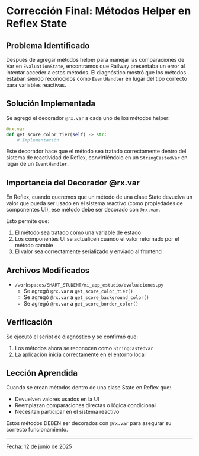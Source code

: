 # Corrección Final: Métodos Helper en Reflex State

## Problema Identificado
Después de agregar métodos helper para manejar las comparaciones de Var en `EvaluationState`, encontramos que Railway presentaba un error al intentar acceder a estos métodos. El diagnóstico mostró que los métodos estaban siendo reconocidos como `EventHandler` en lugar del tipo correcto para variables reactivas.

## Solución Implementada
Se agregó el decorador `@rx.var` a cada uno de los métodos helper:

```python
@rx.var
def get_score_color_tier(self) -> str:
    # Implementación
```

Este decorador hace que el método sea tratado correctamente dentro del sistema de reactividad de Reflex, convirtiéndolo en un `StringCastedVar` en lugar de un `EventHandler`. 

## Importancia del Decorador @rx.var
En Reflex, cuando queremos que un método de una clase State devuelva un valor que pueda ser usado en el sistema reactivo (como propiedades de componentes UI), ese método debe ser decorado con `@rx.var`. 

Esto permite que:
1. El método sea tratado como una variable de estado
2. Los componentes UI se actualicen cuando el valor retornado por el método cambie
3. El valor sea correctamente serializado y enviado al frontend

## Archivos Modificados
- `/workspaces/SMART_STUDENT/mi_app_estudio/evaluaciones.py`
  - Se agregó `@rx.var` a `get_score_color_tier()`
  - Se agregó `@rx.var` a `get_score_background_color()`
  - Se agregó `@rx.var` a `get_score_border_color()`

## Verificación
Se ejecutó el script de diagnóstico y se confirmó que:
1. Los métodos ahora se reconocen como `StringCastedVar`
2. La aplicación inicia correctamente en el entorno local

## Lección Aprendida
Cuando se crean métodos dentro de una clase State en Reflex que:
- Devuelven valores usados en la UI
- Reemplazan comparaciones directas o lógica condicional
- Necesitan participar en el sistema reactivo

Estos métodos DEBEN ser decorados con `@rx.var` para asegurar su correcto funcionamiento.

---
Fecha: 12 de junio de 2025
